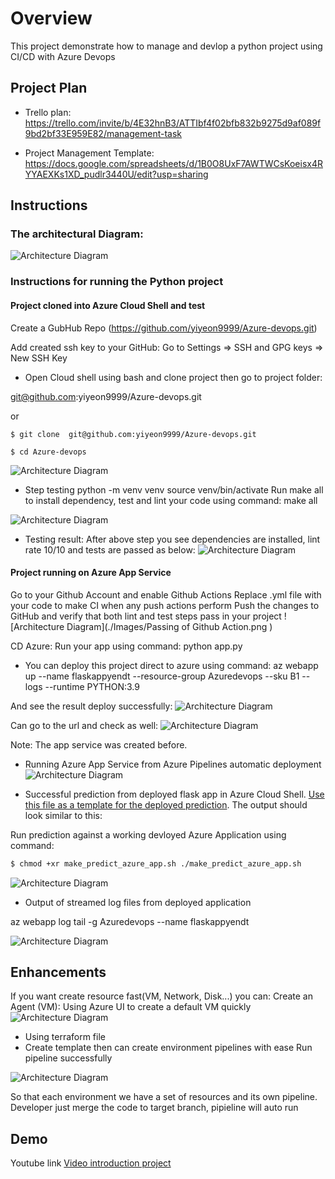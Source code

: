 # Overview
This project demonstrate how to manage and devlop a python project using CI/CD with Azure Devops

## Project Plan
* Trello plan: https://trello.com/invite/b/4E32hnB3/ATTIbf4f02bfb832b9275d9af089f9bd2bf33E959E82/management-task

* Project Management Template: https://docs.google.com/spreadsheets/d/1B0O8UxF7AWTWCsKoeisx4RYYAEXKs1XD_pudlr3440U/edit?usp=sharing

## Instructions

### The architectural Diagram:
![Architecture Diagram](./Images/ArrchitectDiagram.png )

### Instructions for running the Python project
#### Project cloned into Azure Cloud Shell and test
Create a GubHub Repo (https://github.com/yiyeon9999/Azure-devops.git)

Add created ssh key to your GitHub: Go to Settings => SSH and GPG keys => New SSH Key

* Open Cloud shell using bash and clone project then go to project folder:

 git@github.com:yiyeon9999/Azure-devops.git

or

`$ git clone  git@github.com:yiyeon9999/Azure-devops.git`

`$ cd Azure-devops`

![Architecture Diagram](./Images/CloneCode.png )

* Step testing 
python -m venv venv
source venv/bin/activate
Run make all to install dependency, test and lint your code using command: make all

![Architecture Diagram](./Images/MakeAll.png )

* Testing result:
After above step you see dependencies are installed, lint rate 10/10 and tests are passed as below:
![Architecture Diagram](./Images/ResultMakeAll.png )
#### Project running on Azure App Service
Go to your Github Account and enable Github Actions
Replace .yml file with your code to make CI when any push actions perform
Push the changes to GitHub and verify that both lint and test steps pass in your project
![Architecture Diagram](./Images/Passing of Github Action.png )

CD Azure:
Run your app using command: python app.py

* You can deploy this project direct to azure using command:
az webapp up --name flaskappyendt --resource-group Azuredevops --sku B1 --logs --runtime PYTHON:3.9 

And see the result deploy successfully:
![Architecture Diagram](./Images/DeploySuccess.png )

Can go to the url and check as well:
![Architecture Diagram](./Images/WebAppSuccess.png )

Note: The app service was created before.

* Running Azure App Service from Azure Pipelines automatic deployment
![Architecture Diagram](./Images/RunPipelineSuccess.png)

* Successful prediction from deployed flask app in Azure Cloud Shell.  [Use this file as a template for the deployed prediction](https://github.com/udacity/nd082-Azure-Cloud-DevOps-Starter-Code/blob/master/C2-AgileDevelopmentwithAzure/project/starter_files/flask-sklearn/make_predict_azure_app.sh).
The output should look similar to this:


Run prediction against a working devloyed Azure Application using command: 
```bash
$ chmod +xr make_predict_azure_app.sh ./make_predict_azure_app.sh
```
![Architecture Diagram](./Images/make_predict.png )

* Output of streamed log files from deployed application

az webapp log tail -g Azuredevops --name flaskappyendt

![Architecture Diagram](./Images/Logs.png)

## Enhancements

If you want create resource fast(VM, Network, Disk...) you can:
Create an Agent (VM): Using Azure UI to create a default VM quickly
![Architecture Diagram](./Images/startAgent.png )

* Using terraform file
* Create template then can create environment pipelines with ease
Run pipeline successfully

![Architecture Diagram](./Images/RunPipelineSuccess.png )

So that each environment we have a set of resources and its own pipeline. Developer just merge the code to target branch, pipieline will auto run

## Demo

Youtube link [Video introduction project](https://youtu.be/I1pznSQiWFc)